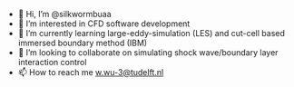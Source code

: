 - 👋 Hi, I’m @silkwormbuaa
- 👀 I’m interested in CFD software development
- 🌱 I’m currently learning large-eddy-simulation (LES) and cut-cell based immersed boundary method (IBM)
- 💞️ I’m looking to collaborate on simulating shock wave/boundary layer interaction control
- 📫 How to reach me w.wu-3@tudelft.nl

<!---
silkwormbuaa/silkwormbuaa is a ✨ special ✨ repository because its `README.md` (this file) appears on your GitHub profile.
You can click the Preview link to take a look at your changes.
--->
